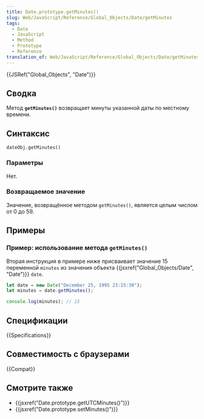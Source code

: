 ```yaml
---
title: Date.prototype.getMinutes()
slug: Web/JavaScript/Reference/Global_Objects/Date/getMinutes
tags:
  - Date
  - JavaScript
  - Method
  - Prototype
  - Reference
translation_of: Web/JavaScript/Reference/Global_Objects/Date/getMinutes
---
```


{{JSRef("Global_Objects", "Date")}}

## Сводка

Метод **`getMinutes()`** возвращает минуты указанной даты по местному времени.

## Синтаксис

```
dateObj.getMinutes()
```

### Параметры

Нет.

### Возвращаемое значение

Значение, возвращённое методом `getMinutes()`, является целым числом от 0 до 59.

## Примеры

### Пример: использование метода `getMinutes()`

Вторая инструкция в примере ниже присваивает значение 15 переменной `minutes` из значения объекта {{jsxref("Global_Objects/Date", "Date")}} `date`.

```js
let date = new Date("December 25, 1995 23:15:30");
let minutes = date.getMinutes();

console.log(minutes); // 15
```

## Спецификации

{{Specifications}}

## Совместимость с браузерами

{{Compat}}

## Смотрите также

- {{jsxref("Date.prototype.getUTCMinutes()")}}
- {{jsxref("Date.prototype.setMinutes()")}}
